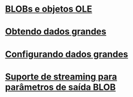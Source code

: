 # [BLOBs e objetos OLE](blobs-and-ole-objects.md)
# [Obtendo dados grandes](getting-large-data.md)
# [Configurando dados grandes](setting-large-data.md)
# [Suporte de streaming para parâmetros de saída BLOB](streaming-support-for-blob-output-parameters.md)
